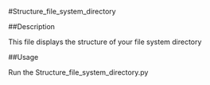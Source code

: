 #Structure_file_system_directory


##Description

This file displays the structure of your file system directory

##Usage
 
Run the Structure_file_system_directory.py